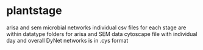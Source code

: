 # plantstage
arisa and sem microbial networks
individual csv files for each stage are within datatype folders for arisa and SEM data
cytoscape file with individual day and overall DyNet networks is in .cys format
